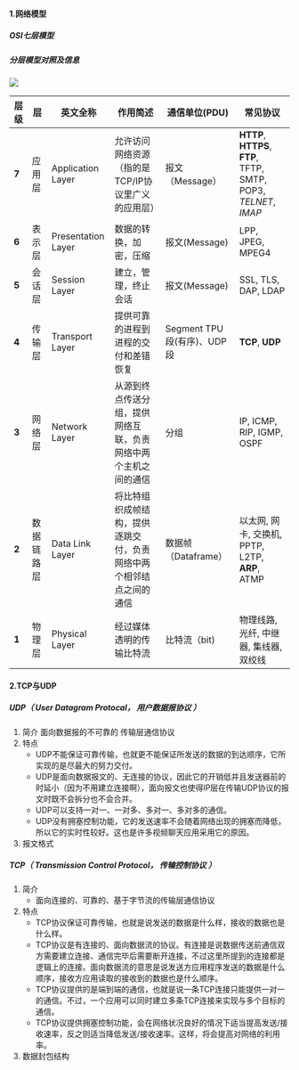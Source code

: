 #### 1.网络模型

##### OSI七层模型

##### 分层模型对照及信息
![](https://tuchuang-jiachzha.oss-cn-hangzhou.aliyuncs.com/img/2021010409370574.gif)

|层级|层|英文全称|作用简述|通信单位(PDU)|常见协议|
|---|---|---|---|---|---|
|**7**|应用层|Application Layer|允许访问网络资源（指的是TCP/IP协议里广义的应用层）|报文（Message）|**HTTP**, **HTTPS**, **FTP**, TFTP, SMTP, POP3, *TELNET*, *IMAP*|
|**6**|表示层|Presentation Layer|数据的转换，加密，压缩|报文(Message)|LPP, JPEG, MPEG4|
|**5**|会话层|Session Layer|建立，管理，终止会话|报文(Message)|SSL, TLS, DAP, LDAP|
|**4**|传输层|Transport Layer|提供可靠的进程到进程的交付和差错恢复|Segment TPU段(有序)、UDP段|**TCP**, **UDP**|
|**3**|网络层|Network Layer|从源到终点传送分组，提供网络互联，负责网络中两个主机之间的通信|分组|IP, ICMP, RIP, IGMP, OSPF|
|**2**|数据链路层|Data Link Layer|将比特组织成帧结构，提供逐跳交付，负责网络中两个相邻结点之间的通信|数据帧（Dataframe）|以太网, 网卡, 交换机, PPTP, L2TP, **ARP**, ATMP|
|**1**|物理层|Physical Layer|经过媒体透明的传输比特流|比特流（bit)|物理线路, 光纤, 中继器, 集线器, 双绞线|


#### 2.TCP与UDP
##### UDP（ User Datagram Protocal， 用户数据报协议 ）
1. 简介
面向数据报的不可靠的 传输层通信协议
2. 特点
   - UDP不能保证可靠传输，也就更不能保证所发送的数据的到达顺序，它所实现的是尽最大的努力交付。
   - UDP是面向数据报文的、无连接的协议，因此它的开销低并且发送器前的时延小（因为不用建立连接啊），面向报文也使得IP层在传输UDP协议的报文时既不会拆分也不会合并。
   - UDP可以支持一对一、一对多、多对一、多对多的通信。
   - UDP没有拥塞控制功能，它的发送速率不会随着网络出现的拥塞而降低，所以它的实时性较好。这也是许多视频聊天应用采用它的原因。
3. 报文格式

##### TCP（ Transmission Control Protocol， 传输控制协议  ）
1. 简介
    - 面向连接的、可靠的、基于字节流的传输层通信协议
2. 特点
    - TCP协议保证可靠传输，也就是说发送的数据是什么样，接收的数据也是什么样。
    - TCP协议是有连接的、面向数据流的协议。有连接是说数据传送前通信双方需要建立连接、通信完毕后需要断开连接，不过这里所提到的连接都是逻辑上的连接。面向数据流的意思是说发送方应用程序发送的数据是什么顺序，接收方应用读取的接收到的数据也是什么顺序。
    - TCP协议提供的是端到端的通信，也就是说一条TCP连接只能提供一对一的通信。不过，一个应用可以同时建立多条TCP连接来实现与多个目标的通信。
    - TCP协议提供拥塞控制功能，会在网络状况良好的情况下适当提高发送/接收速率，反之则适当降低发送/接收速率。这样，将会提高对网络的利用率。
3. 数据封包结构